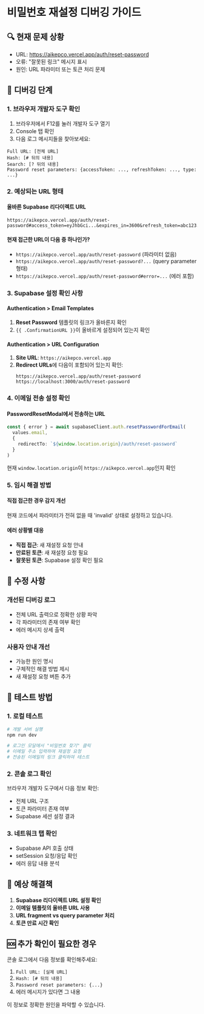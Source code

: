 # 비밀번호 재설정 디버깅 가이드

## 🔍 현재 문제 상황
- URL: https://aikepco.vercel.app/auth/reset-password
- 오류: "잘못된 링크" 메시지 표시
- 원인: URL 파라미터 또는 토큰 처리 문제

## 🧪 디버깅 단계

### 1. 브라우저 개발자 도구 확인
1. 브라우저에서 F12를 눌러 개발자 도구 열기
2. Console 탭 확인
3. 다음 로그 메시지들을 찾아보세요:

```
Full URL: [전체 URL]
Hash: [# 뒤의 내용]
Search: [? 뒤의 내용]
Password reset parameters: {accessToken: ..., refreshToken: ..., type: ...}
```

### 2. 예상되는 URL 형태

#### 올바른 Supabase 리다이렉트 URL
```
https://aikepco.vercel.app/auth/reset-password#access_token=eyJhbGci...&expires_in=3600&refresh_token=abc123...&token_type=bearer&type=recovery
```

#### 현재 접근한 URL이 다음 중 하나인가?
- `https://aikepco.vercel.app/auth/reset-password` (파라미터 없음)
- `https://aikepco.vercel.app/auth/reset-password?...` (query parameter 형태)
- `https://aikepco.vercel.app/auth/reset-password#error=...` (에러 포함)

### 3. Supabase 설정 확인 사항

#### Authentication > Email Templates
1. **Reset Password** 템플릿의 링크가 올바른지 확인
2. `{{ .ConfirmationURL }}`이 올바르게 설정되어 있는지 확인

#### Authentication > URL Configuration
1. **Site URL**: `https://aikepco.vercel.app`
2. **Redirect URLs**에 다음이 포함되어 있는지 확인:
   ```
   https://aikepco.vercel.app/auth/reset-password
   https://localhost:3000/auth/reset-password
   ```

### 4. 이메일 전송 설정 확인

#### PasswordResetModal에서 전송하는 URL
```typescript
const { error } = await supabaseClient.auth.resetPasswordForEmail(
  values.email,
  {
    redirectTo: `${window.location.origin}/auth/reset-password`
  }
)
```

현재 `window.location.origin`이 `https://aikepco.vercel.app`인지 확인

### 5. 임시 해결 방법

#### 직접 접근한 경우 감지 개선
현재 코드에서 파라미터가 전혀 없을 때 'invalid' 상태로 설정하고 있습니다.

#### 에러 상황별 대응
- **직접 접근**: 새 재설정 요청 안내
- **만료된 토큰**: 새 재설정 요청 필요
- **잘못된 토큰**: Supabase 설정 확인 필요

## 🔧 수정 사항

### 개선된 디버깅 로그
- 전체 URL 출력으로 정확한 상황 파악
- 각 파라미터의 존재 여부 확인
- 에러 메시지 상세 출력

### 사용자 안내 개선
- 가능한 원인 명시
- 구체적인 해결 방법 제시
- 새 재설정 요청 버튼 추가

## 🚀 테스트 방법

### 1. 로컬 테스트
```bash
# 개발 서버 실행
npm run dev

# 로그인 모달에서 "비밀번호 찾기" 클릭
# 이메일 주소 입력하여 재설정 요청
# 전송된 이메일의 링크 클릭하여 테스트
```

### 2. 콘솔 로그 확인
브라우저 개발자 도구에서 다음 정보 확인:
- 전체 URL 구조
- 토큰 파라미터 존재 여부
- Supabase 세션 설정 결과

### 3. 네트워크 탭 확인
- Supabase API 호출 상태
- setSession 요청/응답 확인
- 에러 응답 내용 분석

## 📝 예상 해결책

1. **Supabase 리다이렉트 URL 설정 확인**
2. **이메일 템플릿의 올바른 URL 사용**
3. **URL fragment vs query parameter 처리**
4. **토큰 만료 시간 확인**

## 🆘 추가 확인이 필요한 경우

콘솔 로그에서 다음 정보를 확인해주세요:
1. `Full URL: [실제 URL]`
2. `Hash: [# 뒤의 내용]`
3. `Password reset parameters: {...}`
4. 에러 메시지가 있다면 그 내용

이 정보로 정확한 원인을 파악할 수 있습니다.